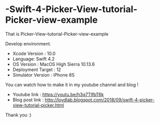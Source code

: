 # -Swift-4-Picker-View-tutorial-Picker-view-example

That is Picker-View-tutorial-Picker-view-example

Develop environment.

- Xcode Version : 10.0
- Language: Swift 4.2
- OS Version : MacOS High Sierra 10.13.6
- Deployment Target : 12
- Simulator Version : iPhone 8S

You can watch how to make it in my youtube channel and blog !

- Youtube link : https://youtu.be/h3q7TlfbT6k
- Blog post link : http://loydlab.blogspot.com/2018/09/swift-4-picker-view-tutorial-picker.html

Thank you :)
